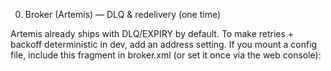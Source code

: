 0) Broker (Artemis) — DLQ & redelivery (one time)

Artemis already ships with DLQ/EXPIRY by default. To make retries + backoff deterministic in dev, add an address setting. If you mount a config file, include this fragment in broker.xml (or set it once via the web console):